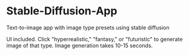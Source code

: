 # Stable-Diffusion-App
Text-to-image app with image type presets using stable diffusion

UI included. Click "hyperrealistic," "fantasy," or "futuristic" to generate image of that type. Image generation takes 10-15 seconds.
